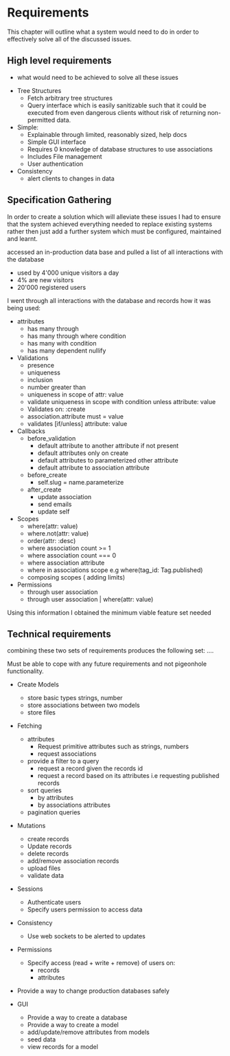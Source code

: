 # Requirements

This chapter will outline what a system would need to do in order to effectively solve all of the discussed issues.

## High level requirements

- what would need to be achieved to solve all these issues

* Tree Structures
  - Fetch arbitrary tree structures
  - Query interface which is easily sanitizable such that it could be executed from even dangerous clients without risk of returning non-permitted data.
* Simple:
  - Explainable through limited, reasonably sized, help docs
  - Simple GUI interface
  - Requires 0 knowledge of database structures to use associations
  - Includes File management
  - User authentication
* Consistency
  - alert clients to changes in data

## Specification Gathering

In order to create a solution which will alleviate these issues I had to ensure that the system achieved everything needed to replace existing systems rather then just add a further system which must be configured, maintained and learnt.

accessed an in-production data base and pulled a list of all interactions with the database

- used by 4'000 unique visitors a day
- 4% are new visitors
- 20'000 registered users

I went through all interactions with the database and records how it was being used:

- attributes
  - has many through
  - has many through where condition
  - has many with condition
  - has many dependent nullify
- Validations
  - presence
  - uniqueness
  - inclusion
  - number greater than
  - uniqueness in scope of attr: value
  - validate uniqueness in scope with condition unless attribute: value
  - Validates on: :create
  - association.attribute must = value
  - validates [if/unless] attribute: value
- Callbacks
  - before_validation
    - default attribute to another attribute if not present
    - default attributes only on create
    - default attributes to parameterized other attribute
    - default attribute to association attribute
  - before_create
    - self.slug = name.parameterize
  - after_create
    - update association
    - send emails
    - update self
- Scopes
  - where(attr: value)
  - where.not(attr: value)
  - order(attr: :desc)
  - where association count >= 1
  - where association count === 0
  - where association attribute
  - where in associations scope e.g where(tag_id: Tag.published)
  - composing scopes ( adding limits)
- Permissions
  - through user association
  - through user association | where(attr: value)

Using this information I obtained the minimum viable feature set needed

## Technical requirements

combining these two sets of requirements produces the following set: ....

Must be able to cope with any future requirements and not pigeonhole functionality.

- Create Models
  - store basic types strings, number
  - store associations between two models
  - store files
- Fetching
  - attributes
    - Request primitive attributes such as strings, numbers
    - request associations
  - provide a filter to a query
    - request a record given the records id
    - request a record based on its attributes i.e requesting published records
  - sort queries
    - by attributes
    - by associations attributes
  - pagination queries
- Mutations
  - create records
  - Update records
  - delete records
  - add/remove association records
  - upload files
  - validate data
- Sessions
  - Authenticate users
  - Specify users permission to access data
- Consistency
  - Use web sockets to be alerted to updates
- Permissions

  - Specify access (read + write + remove) of users on:
    - records
    - attributes

- Provide a way to change production databases safely

- GUI
  - Provide a way to create a database
  - Provide a way to create a model
  - add/update/remove attributes from models
  - seed data
  - view records for a model
